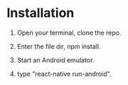 # Installation

1. Open your terminal, clone the repo.

2. Enter the file dir, npm install.

3. Start an Android emulator.

4. type "react-native run-android".
